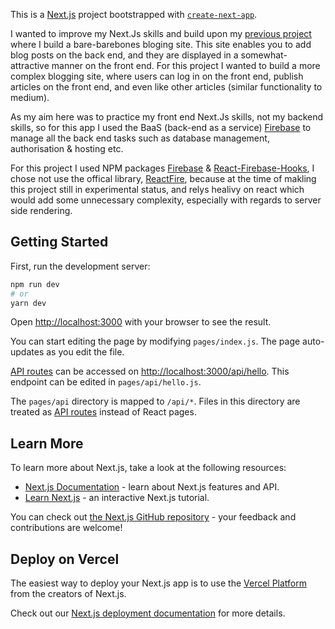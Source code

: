 This is a [Next.js](https://nextjs.org/) project bootstrapped with [`create-next-app`](https://github.com/vercel/next.js/tree/canary/packages/create-next-app). 

I wanted to improve my Next.Js skills and build upon my [previous project](https://github.com/davidlindercodes/nextjs-blog) where I build a bare-barebones bloging site. This site enables you to add blog posts on the back end, and they are displayed in a somewhat-attractive manner on the front end. For this project I wanted to build a more complex blogging site, where users can log in on the front end, publish articles on the front end, and even like other articles (similar functionality to medium). 

As my aim here was to practice my front end Next.Js skills, not my backend skills, so for this app I used the BaaS (back-end as a service) [Firebase](https://firebase.google.com/) to manage all the back end tasks such as database management, authorisation & hosting etc. 

For this project I used NPM packages [Firebase](https://www.npmjs.com/package/firebase) & [React-Firebase-Hooks](https://www.npmjs.com/package/react-firebase-hooks), I chose not use the offical library, [ReactFire](https://www.npmjs.com/package/reactfire), because at the time of makling this project still in experimental status, and relys healivy on react <Suspence> which would add some unnecessary complexity, especially with regards to server side rendering. 

## Getting Started

First, run the development server:

```bash
npm run dev
# or
yarn dev
```

Open [http://localhost:3000](http://localhost:3000) with your browser to see the result.

You can start editing the page by modifying `pages/index.js`. The page auto-updates as you edit the file.

[API routes](https://nextjs.org/docs/api-routes/introduction) can be accessed on [http://localhost:3000/api/hello](http://localhost:3000/api/hello). This endpoint can be edited in `pages/api/hello.js`.

The `pages/api` directory is mapped to `/api/*`. Files in this directory are treated as [API routes](https://nextjs.org/docs/api-routes/introduction) instead of React pages.

## Learn More

To learn more about Next.js, take a look at the following resources:

- [Next.js Documentation](https://nextjs.org/docs) - learn about Next.js features and API.
- [Learn Next.js](https://nextjs.org/learn) - an interactive Next.js tutorial.

You can check out [the Next.js GitHub repository](https://github.com/vercel/next.js/) - your feedback and contributions are welcome!

## Deploy on Vercel

The easiest way to deploy your Next.js app is to use the [Vercel Platform](https://vercel.com/new?utm_medium=default-template&filter=next.js&utm_source=create-next-app&utm_campaign=create-next-app-readme) from the creators of Next.js.

Check out our [Next.js deployment documentation](https://nextjs.org/docs/deployment) for more details.
